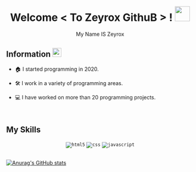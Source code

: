 <!--- Section 1 --->   
<h1 align="center">
  Welcome &lt; To Zeyrox GithuB &gt; !
  <a target="_blank">
    <img src="https://github.com/JayantGoel001/JayantGoel001/blob/master/GIF/Hi.gif" width="40px" />
  </a>
</h1>
      
<p align='center'>My Name IS Zeyrox </p>


<!--- Section 2 --->   
<h2> Information <img src="https://github.com/JayantGoel001/JayantGoel001/blob/master/GIF/Earth.gif" width="24px" style="max-width:100%;"></h2>


- 🏠 I started programming in 2020.
  
- 🛠 I work in a variety of programming areas. 
  
- 💻 I have worked on more than 20 programming projects. 
  

<br/>

    

 <!--- Section 3 --->        
<h2> My Skills </h2>
<div align="center">
 <code><img src="https://img.shields.io/badge/html5-%23E34F26.svg?style=for-the-badge&logo=html5&logoColor=white" alt="html5"></code>
<code><img src="https://img.shields.io/badge/css-1572B6.svg?style=for-the-badge&logo=css3&logoColor=white" alt="css"></code>
 <code><img src="https://img.shields.io/badge/javascript-%23323330.svg?style=for-the-badge&logo=javascript&logoColor=%23F7DF1E" alt="javascript"></code>
<br/>
<br/>
</div>

[![Anurag's GitHub stats](https://github-readme-stats.vercel.app/api?username=anuraghazra)](https://github.com/anuraghazra/github-readme-stats)
